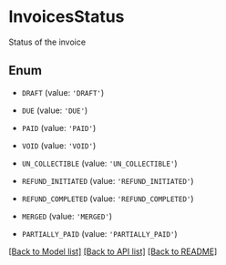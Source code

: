 # InvoicesStatus

Status of the invoice

## Enum

* `DRAFT` (value: `'DRAFT'`)

* `DUE` (value: `'DUE'`)

* `PAID` (value: `'PAID'`)

* `VOID` (value: `'VOID'`)

* `UN_COLLECTIBLE` (value: `'UN_COLLECTIBLE'`)

* `REFUND_INITIATED` (value: `'REFUND_INITIATED'`)

* `REFUND_COMPLETED` (value: `'REFUND_COMPLETED'`)

* `MERGED` (value: `'MERGED'`)

* `PARTIALLY_PAID` (value: `'PARTIALLY_PAID'`)

[[Back to Model list]](../README.md#documentation-for-models) [[Back to API list]](../README.md#documentation-for-api-endpoints) [[Back to README]](../README.md)


